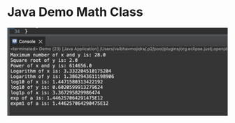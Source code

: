 # Java Demo Math Class

[![Vaibhav Mojidra - 1.jpeg](https://raw.githubusercontent.com/VaibhavMojidra/Java---Demo-Math-Class/master/output/1.jpeg "Vaibhav Mojidra")](https://vaibhavmojidra.github.io/site/)